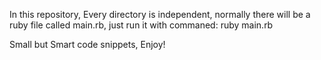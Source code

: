 In this repository, Every directory is independent, normally there will be a
ruby file called main.rb, just run it with commaned: 
ruby main.rb

Small but Smart code snippets, Enjoy!
